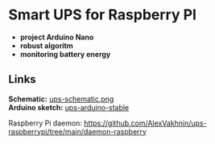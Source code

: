 # Smart UPS for Raspberry PI  
+ **project Arduino Nano**
+ **robust algoritm**
+ **monitoring battery energy**  
## Links  
**Schematic:** [ups-schematic.png](https://github.com/AlexVakhnin/ups-raspberrypi/blob/main/ups-schematic.png)  
**Arduino sketch:** [ups-arduino-stable](https://github.com/AlexVakhnin/ups-raspberrypi/tree/main/ups-arduino-stable)  

Raspberry Pi daemon: https://github.com/AlexVakhnin/ups-raspberrypi/tree/main/daemon-raspberry
